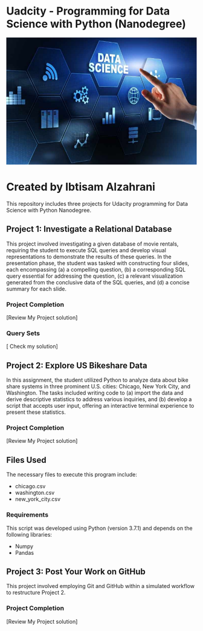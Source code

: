 # Uadcity - Programming for Data Science with Python (Nanodegree)

<img src="Data-Science.jpg" width="1000">

# Created by Ibtisam Alzahrani

This repository includes three projects for Udacity programming for Data Science with Python Nanodegree. 
 
## Project 1: Investigate a Relational Database

This project involved investigating a given database of movie rentals, requiring the student to execute SQL queries and develop visual representations to demonstrate the results of these queries.
In the presentation phase, the student was tasked with constructing four slides, each encompassing (a) a compelling question, (b) a corresponding SQL query essential for addressing the question, (c) a relevant visualization generated from the conclusive data of the SQL queries, and (d) a concise summary for each slide.

### Project Completion

[Review My Project solution]


### Query Sets

[ Check my solution]


## Project 2: Explore US Bikeshare Data


In this assignment, the student utilized Python to analyze data about bike share systems in three prominent U.S. cities: Chicago, New York City, and Washington. The tasks included writing code to (a) import the data and derive descriptive statistics to address various inquiries, and (b) develop a script that accepts user input, offering an interactive terminal experience to present these statistics.

### Project Completion

[Review My Project solution]

## Files Used 

The necessary files to execute this program include:
* chicago.csv
* washington.csv
* new_york_city.csv

### Requirements
This script was developed using Python (version 3.7.1) and depends on the following libraries:
* Numpy
* Pandas

## Project 3: Post Your Work on GitHub

 This project involved employing Git and GitHub within a simulated workflow to restructure Project 2.

### Project Completion

[Review My Project solution]

